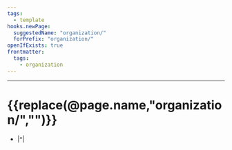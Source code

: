 ```yaml
---
tags:
  - template
hooks.newPage:
  suggestedName: "organization/"
  forPrefix: "organization/"
openIfExists: true
frontmatter:
  tags:
    - organization
---
```

---

# {{replace(@page.name,"organization/","")}}
- |^|
